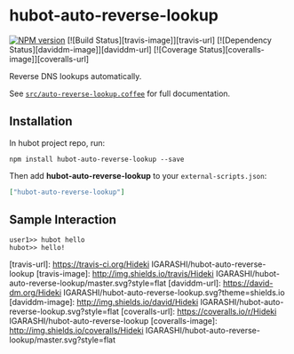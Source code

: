 # hubot-auto-reverse-lookup
[![NPM version][npm-image]][npm-url] [![Build Status][travis-image]][travis-url] [![Dependency Status][daviddm-image]][daviddm-url] [![Coverage Status][coveralls-image]][coveralls-url]

Reverse DNS lookups automatically.

See [`src/auto-reverse-lookup.coffee`](src/auto-reverse-lookup.coffee) for full documentation.

## Installation

In hubot project repo, run:

`npm install hubot-auto-reverse-lookup --save`

Then add **hubot-auto-reverse-lookup** to your `external-scripts.json`:

```json
["hubot-auto-reverse-lookup"]
```

## Sample Interaction

```
user1>> hubot hello
hubot>> hello!
```

[npm-url]: https://npmjs.org/package/hubot-auto-reverse-lookup
[npm-image]: http://img.shields.io/npm/v/hubot-auto-reverse-lookup.svg?style=flat
[travis-url]: https://travis-ci.org/Hideki IGARASHI/hubot-auto-reverse-lookup
[travis-image]: http://img.shields.io/travis/Hideki IGARASHI/hubot-auto-reverse-lookup/master.svg?style=flat
[daviddm-url]: https://david-dm.org/Hideki IGARASHI/hubot-auto-reverse-lookup.svg?theme=shields.io
[daviddm-image]: http://img.shields.io/david/Hideki IGARASHI/hubot-auto-reverse-lookup.svg?style=flat
[coveralls-url]: https://coveralls.io/r/Hideki IGARASHI/hubot-auto-reverse-lookup
[coveralls-image]: http://img.shields.io/coveralls/Hideki IGARASHI/hubot-auto-reverse-lookup/master.svg?style=flat
